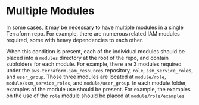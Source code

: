 # Multiple Modules
In some cases, it may be necessary to have multiple modules in a single Terraform repo.  For example, there are numerous related IAM modules required, some with heavy dependencies to each other.

When this condition is present, each of the individual modules should be placed into a `modules` directory at the root of the repo, and contain subfolders for each module.  For example, there are 3 modules required under the `aws-terraform-iam_resources` repository, `role`, `ssm_service_roles`, and `user_group`.  Those three modules are located at `module/role`, `module/ssm_service_roles`, and `module/user_group`.  In each module folder, examples of the module use should be present.  For example, the examples on the use of the `role` module should be placed at `module/role/examples`
